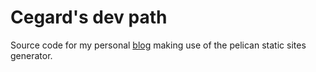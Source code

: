 # Cegard's dev path
Source code for my personal [blog](https://cegard.github.io) making use of the pelican static sites generator.
